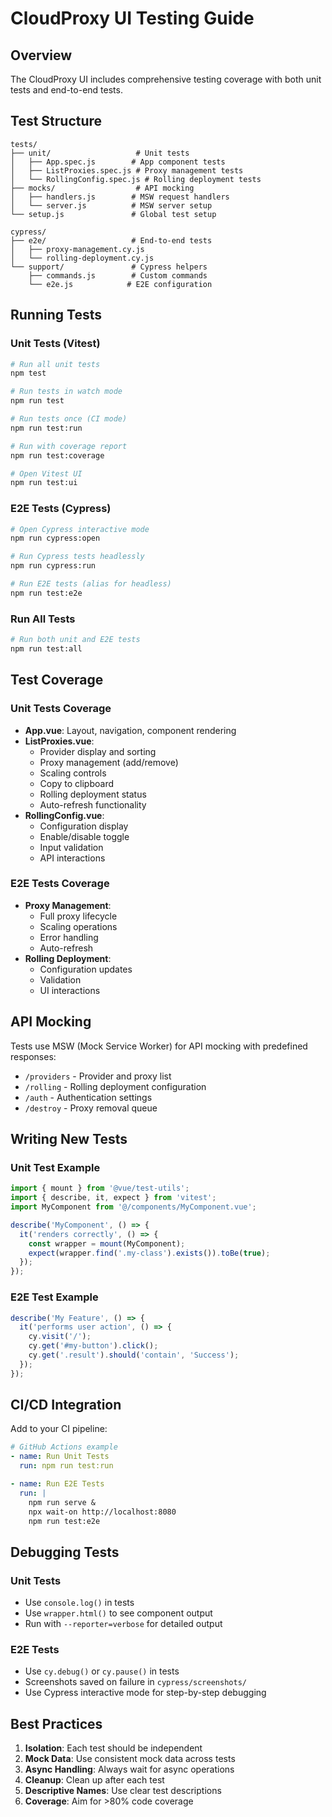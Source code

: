 # CloudProxy UI Testing Guide

## Overview

The CloudProxy UI includes comprehensive testing coverage with both unit tests and end-to-end tests.

## Test Structure

```
tests/
├── unit/                   # Unit tests
│   ├── App.spec.js        # App component tests
│   ├── ListProxies.spec.js # Proxy management tests
│   └── RollingConfig.spec.js # Rolling deployment tests
├── mocks/                  # API mocking
│   ├── handlers.js        # MSW request handlers
│   └── server.js          # MSW server setup
└── setup.js               # Global test setup

cypress/
├── e2e/                   # End-to-end tests
│   ├── proxy-management.cy.js
│   └── rolling-deployment.cy.js
└── support/               # Cypress helpers
    ├── commands.js        # Custom commands
    └── e2e.js            # E2E configuration
```

## Running Tests

### Unit Tests (Vitest)

```bash
# Run all unit tests
npm test

# Run tests in watch mode
npm run test

# Run tests once (CI mode)
npm run test:run

# Run with coverage report
npm run test:coverage

# Open Vitest UI
npm run test:ui
```

### E2E Tests (Cypress)

```bash
# Open Cypress interactive mode
npm run cypress:open

# Run Cypress tests headlessly
npm run cypress:run

# Run E2E tests (alias for headless)
npm run test:e2e
```

### Run All Tests

```bash
# Run both unit and E2E tests
npm run test:all
```

## Test Coverage

### Unit Tests Coverage

- **App.vue**: Layout, navigation, component rendering
- **ListProxies.vue**: 
  - Provider display and sorting
  - Proxy management (add/remove)
  - Scaling controls
  - Copy to clipboard
  - Rolling deployment status
  - Auto-refresh functionality
- **RollingConfig.vue**:
  - Configuration display
  - Enable/disable toggle
  - Input validation
  - API interactions

### E2E Tests Coverage

- **Proxy Management**:
  - Full proxy lifecycle
  - Scaling operations
  - Error handling
  - Auto-refresh
- **Rolling Deployment**:
  - Configuration updates
  - Validation
  - UI interactions

## API Mocking

Tests use MSW (Mock Service Worker) for API mocking with predefined responses:

- `/providers` - Provider and proxy list
- `/rolling` - Rolling deployment configuration
- `/auth` - Authentication settings
- `/destroy` - Proxy removal queue

## Writing New Tests

### Unit Test Example

```javascript
import { mount } from '@vue/test-utils';
import { describe, it, expect } from 'vitest';
import MyComponent from '@/components/MyComponent.vue';

describe('MyComponent', () => {
  it('renders correctly', () => {
    const wrapper = mount(MyComponent);
    expect(wrapper.find('.my-class').exists()).toBe(true);
  });
});
```

### E2E Test Example

```javascript
describe('My Feature', () => {
  it('performs user action', () => {
    cy.visit('/');
    cy.get('#my-button').click();
    cy.get('.result').should('contain', 'Success');
  });
});
```

## CI/CD Integration

Add to your CI pipeline:

```yaml
# GitHub Actions example
- name: Run Unit Tests
  run: npm run test:run

- name: Run E2E Tests
  run: |
    npm run serve &
    npx wait-on http://localhost:8080
    npm run test:e2e
```

## Debugging Tests

### Unit Tests
- Use `console.log()` in tests
- Use `wrapper.html()` to see component output
- Run with `--reporter=verbose` for detailed output

### E2E Tests
- Use `cy.debug()` or `cy.pause()` in tests
- Screenshots saved on failure in `cypress/screenshots/`
- Use Cypress interactive mode for step-by-step debugging

## Best Practices

1. **Isolation**: Each test should be independent
2. **Mock Data**: Use consistent mock data across tests
3. **Async Handling**: Always wait for async operations
4. **Cleanup**: Clean up after each test
5. **Descriptive Names**: Use clear test descriptions
6. **Coverage**: Aim for >80% code coverage